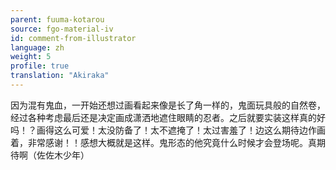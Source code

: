 ```yaml
---
parent: fuuma-kotarou
source: fgo-material-iv
id: comment-from-illustrator
language: zh
weight: 5
profile: true
translation: "Akiraka"
---
```


因为混有鬼血，一开始还想过画看起来像是长了角一样的，鬼面玩具般的自然卷，经过各种考虑最后还是决定画成潇洒地遮住眼睛的忍者。之后就要实装这样真的好吗！？画得这么可爱！太没防备了！太不遮掩了！太过害羞了！边这么期待边作画着，非常感谢！！感想大概就是这样。鬼形态的他究竟什么时候才会登场呢。真期待啊（佐佐木少年）
